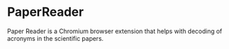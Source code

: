 # PaperReader
Paper Reader is a Chromium browser extension that helps with decoding of acronyms in the scientific papers.
